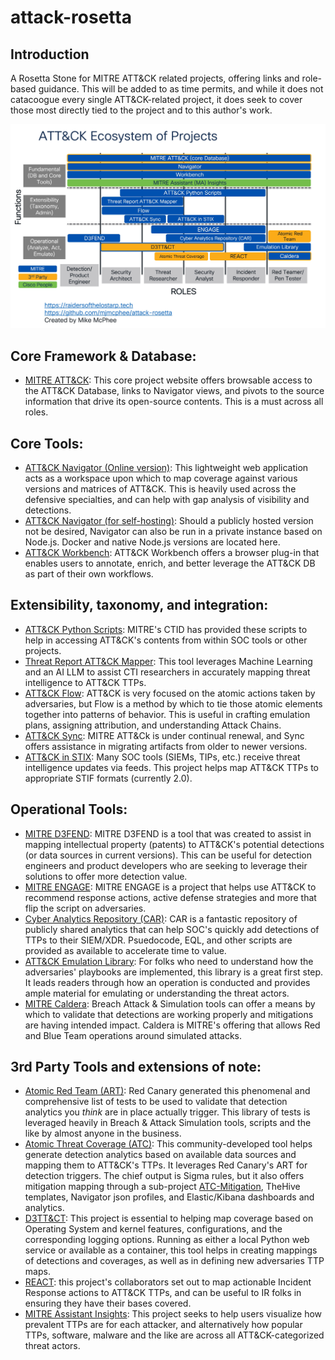 # attack-rosetta
## Introduction
A Rosetta Stone for MITRE ATT&amp;CK related projects, offering links and role-based guidance. This will be added to as time permits, and while it does not catacoogue every single ATT&CK-related project, it does seek to cover those most directly tied to the project and to this author's work.

<img src="ATT&CK_Ecosystemv2.jpg" width=800>

## Core Framework & Database:
- [MITRE ATT&CK](https://attack.mitre.org): This core project website offers browsable access to the ATT&CK Database, links to Navigator views, and pivots to the source information that drive its open-source contents. This is a must across all roles.

## Core Tools:
- [ATT&CK Navigator (Online version)](https://mitre-attack.github.io/attack-navigator/): This lightweight web application acts as a workspace upon which to map coverage against various versions and matrices of ATT&CK. This is heavily used across the defensive specialties, and can help with gap analysis of visibility and detections.
- [ATT&CK Navigator (for self-hosting)](https://github.com/mitre-attack/attack-navigator): Should a publicly hosted version not be desired, Navigator can also be run in a private instance based on Node.js. Docker and native Node.js versions are located here.
- [ATT&CK Workbench](https://mitre-engenuity.org/cybersecurity/center-for-threat-informed-defense/our-work/attck-workbench/): ATT&CK Workbench offers a browser plug-in that enables users to annotate, enrich, and better leverage the ATT&CK DB as part of their own workflows.

## Extensibility, taxonomy, and integration:
- [ATT&CK Python Scripts](https://github.com/mitre-attack/mitreattack-python): MITRE's CTID has provided these scripts to help in accessing ATT&CK's contents from within SOC tools or other projects.
- [Threat Report ATT&CK Mapper](https://mitre-engenuity.org/cybersecurity/center-for-threat-informed-defense/our-work/threat-report-attck-mapper-tram/): This tool leverages Machine Learning and an AI LLM to assist CTI researchers in accurately mapping threat intelligence to ATT&CK TTPs.
- [ATT&CK Flow](https://center-for-threat-informed-defense.github.io/attack-flow/): ATT&CK is very focused on the atomic actions taken by adversaries, but Flow is a method by which to tie those atomic elements together into patterns of behavior. This is useful in crafting emulation plans, assigning attribution, and understanding Attack Chains.
- [ATT&CK Sync](https://center-for-threat-informed-defense.github.io/attack-sync/): MITRE ATT&Ck is under continual renewal, and Sync offers assistance in migrating artifacts from older to newer versions.
- [ATT&CK in STIX](https://github.com/mitre/cti): Many SOC tools (SIEMs, TIPs, etc.) receive threat intelligence updates via feeds. This project helps map ATT&CK TTPs to appropriate STIF formats (currently 2.0). 

## Operational Tools:
- [MITRE D3FEND](https://d3fend.mitre.org/): MITRE D3FEND is a tool that was created to assist in mapping intellectual property (patents) to ATT&CK's potential detections (or data sources in current versions). This can be useful for detection engineers and product developers who are seeking to leverage their solutions to offer more detection value.
- [MITRE ENGAGE](https://engage.mitre.org/): MITRE ENGAGE is a project that helps use ATT&CK to recommend response actions, active defense strategies and more that flip the script on adversaries.
- [Cyber Analytics Repository (CAR)](https://car.mitre.org/): CAR is a fantastic repository of publicly shared analytics that can help SOC's quickly add detections of TTPs to their SIEM/XDR. Psuedocode, EQL, and other scripts are provided as available to accelerate time to value.
- [ATT&CK Emulation Library](https://github.com/center-for-threat-informed-defense/adversary_emulation_library): For folks who need to understand how the adversaries' playbooks are implemented, this library is a great first step. It leads readers through how an operation is conducted and provides ample material for emulating or understanding the threat actors.
- [MITRE Caldera](https://caldera.mitre.org/): Breach Attack & Simulation tools can offer a means by which to validate that detections are working properly and mitigations are having intended impact. Caldera is MITRE's offering that allows Red and Blue Team operations around simulated attacks.

## 3rd Party Tools and extensions of note:
- [Atomic Red Team (ART)](https://github.com/redcanaryco/atomic-red-team): Red Canary generated this phenomenal and comprehensive list of tests to be used to validate that detection analytics you *think* are in place actually trigger. This library of tests is leveraged heavily in Breach & Attack Simulation tools, scripts and the like by almost anyone in the business.
- [Atomic Threat Coverage (ATC)](https://github.com/atc-project/atomic-threat-coverage): This community-developed tool helps generate detection analytics based on available  data sources and mapping them to ATT&CK's TTPs. It leverages Red Canary's ART for detection triggers. The chief output is Sigma rules, but it also offers mitigation mapping through a sub-project [ATC-Mitigation](https://github.com/atc-project/atc-mitigation), TheHive templates, Navigator json profiles, and Elastic/Kibana dashboards and analytics.
- [D3TT&CT](https://github.com/rabobank-cdc/DeTTECT): This project is essential to helping map coverage based on Operating System and kernel features, configurations, and the corresponding logging options. Running as either a local Python web service or available as a container, this tool helps in creating mappings of detections and coverages, as well as in defining new adversaries TTP maps. 
- [REACT](https://atc-project.github.io/atc-react/): this project's collaborators set out to map actionable Incident Response actions to ATT&CK TTPs, and can be useful to IR folks in ensuring they have their bases covered.
- [MITRE Assistant Insights](https://ma-insights.vercel.app/overview): This project seeks to help users visualize how prevalent TTPs are for each attacker, and alternatively how popular TTPs, software, malware and the like are across all ATT&CK-categorized threat actors.
